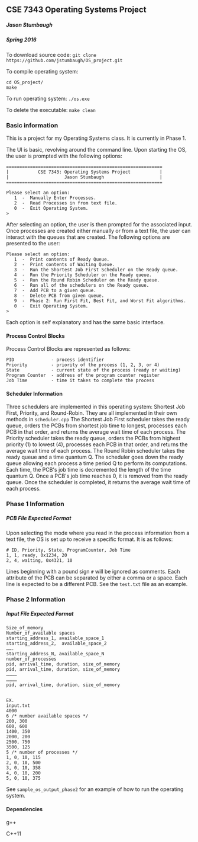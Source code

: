 ## CSE 7343 Operating Systems Project
##### Jason Stumbaugh
##### Spring 2016

To download source code: `git clone https://github.com/jstumbaugh/OS_project.git`


To compile operating system:
```
cd OS_project/
make
```


To run operating system: `./os.exe`


To delete the executable: `make clean`


### Basic information

This is a project for my Operating Systems class. It is currently in Phase 1.

The UI is basic, revolving around the command line. Upon starting the OS, the user is prompted with the following options:

```
===========================================================
|           CSE 7343: Operating Systems Project           |
|                     Jason Stumbaugh                     |
===========================================================

Please select an option:
   1  -  Manually Enter Processes.
   2  -  Read Processes in from text file.
   0  -  Exit Operating System.
>
```

After selecting an option, the user is then prompted for the associated input. Once processes are created either manually or from a text file, the user can interact with the queues that are created. The following options are presented to the user:

```
Please select an option:
   1  -  Print contents of Ready Queue.
   2  -  Print contents of Waiting Queue.
   3  -  Run the Shortest Job First Scheduler on the Ready queue.
   4  -  Run the Priority Scheduler on the Ready queue.
   5  -  Run the Round Robin Scheduler on the Ready queue.
   6  -  Run all of the schedulers on the Ready queue.
   7  -  Add PCB to a given queue.
   8  -  Delete PCB from given queue.   
   9  -  Phase 2: Run First Fit, Best Fit, and Worst Fit algorithms.
   0  -  Exit Operating System.
>
```

Each option is self explanatory and has the same basic interface.

#### Process Control Blocks
Process Control Blocks are represented as follows:
```
PID              - process identifier
Priority         - priority of the process (1, 2, 3, or 4)
State            - current state of the process (ready or waiting)
Program Counter  - address of the program counter register
Job Time         - time it takes to complete the process
```

#### Scheduler Information
Three schedulers are implemented in this operating system: Shortest Job First, Priority, and Round-Robin. They are all implemented in their own methods in `scheduler.cpp` The Shortest Job First scheduler takes the ready queue, orders the PCBs from shortest job time to longest, processes each PCB in that order, and returns the average wait time of each process. The Priority scheduler takes the ready queue, orders the PCBs from highest priority (1) to lowest (4), processes each PCB in that order, and returns the average wait time of each process. The Round Robin scheduler takes the ready queue and a time quantum Q. The scheduler goes down the ready queue allowing each process a time period Q to perform its computations. Each time, the PCB's job time is decremented the length of the time quantum Q. Once a PCB's job time reaches 0, it is removed from the ready queue. Once the scheduler is completed, it returns the average wait time of each process.

### Phase 1 Information
##### PCB File Expected Format
Upon selecting the mode where you read in the process information from a text file, the OS is set up to receive a specific format. It is as follows:
```
# ID, Priority, State, ProgramCounter, Job Time
1, 1, ready, 0x1234, 20
2, 4, waiting, 0x4321, 10
```
Lines beginning with a pound sign `#` will be ignored as comments. Each attribute of the PCB can be separated by either a comma or a space. Each line is expected to be a different PCB. See the `test.txt` file as an example.

### Phase 2 Information
##### Input File Expected Format
```
Size_of_memory
Number_of_available spaces
starting_address_1, available_space_1
starting_address_2,  available_space_2
…….
starting_address_N, available_space_N
number_of_processes
pid, arrival_time, duration, size_of_memory
pid, arrival_time, duration, size_of_memory
…………
…………
pid, arrival_time, duration, size_of_memory


EX.
input.txt
4000
6 /* number available spaces */
200, 300
600, 600
1400, 350
2000, 200
2500, 750
3500, 125
5 /* number of processes */
1, 0, 10, 115
2, 0, 10, 500
3, 0, 10, 358
4, 0, 10, 200
5, 0, 10, 375

```

See `sample_os_output_phase2` for an example of how to run the operating system.

#### Dependencies
g++

C++11
